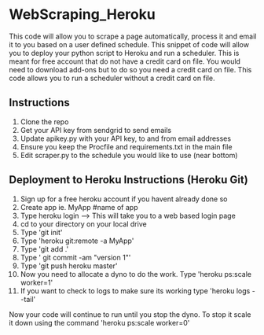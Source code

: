 # WebScraping_Heroku

This code will allow you to scrape a page automatically, process it and email it to you based on a user defined schedule. 
This snippet of code will allow you to deploy your python script to Heroku and run a scheduler. This is meant for free account that do not have a credit card on file. You would need to download add-ons but to do so you need a credit card on file. This code allows you to run a scheduler without a credit card on file. 

## Instructions
1) Clone the repo
2) Get your API key from sendgrid to send emails
3) Update apikey.py with your API key, to and from email addresses
4) Ensure you keep the Procfile and requirements.txt in the main file
5) Edit scraper.py to the schedule you would like to use (near bottom)

## Deployment to Heroku Instructions (Heroku Git)
1) Sign up for a free heroku account if you havent already done so
2) Create app ie. MyApp #name of app
3) Type heroku login --> This will take you to a web based login page
4) cd to your directory on your local drive
5) Type 'git init'
6) Type 'heroku git:remote -a MyApp'
7) Type 'git add .'
8) Type ' git commit -am "version 1"'
9) Type 'git push heroku master'
10) Now you need to allocate a dyno to do the work. Type 'heroku ps:scale worker=1'
11) If you want to check to logs to make sure its working type 'heroku logs --tail'

Now your code will continue to run until you stop the dyno. To stop it scale it down using the command 'heroku ps:scale worker=0'
